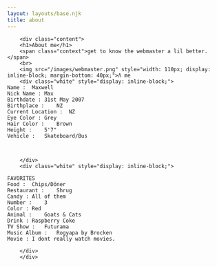 ```yaml
---
layout: layouts/base.njk
title: about
---
```

<style>
        .white {
        white-space: pre-line
    }
</style>
        <div class="content">
        <h1>About me</h1>
        <span class="context">get to know the webmaster a lil better.</span>
        <br>
        <img src="/images/webmaster.png" style="width: 110px; display: inline-block; margin-bottom: 40px;">Λ me
        <div class="white" style="display: inline-block;">
    Name :	Maxwell
    Nick Name :	Max
    Birthdate :	31st May 2007
    Birthplace :	NZ
    Current Location :	NZ
    Eye Color :	Grey
    Hair Color :	Brown
    Height :	5'7"
    Vehicle :	Skateboard/Bus
    
    
    
        </div>
        <div class="white" style="display: inline-block;">
            
    FAVORITES
    Food :	Chips/Döner
    Restaurant :	Shrug
    Candy :	All of them
    Number :	3
    Color :	Red
    Animal :	Goats & Cats
    Drink :	Raspberry Coke
    TV Show :	Futurama
    Music Album :   Rogyapa by Brocken
    Movie :	I dont really watch movies.
    
        </div>
        </div>